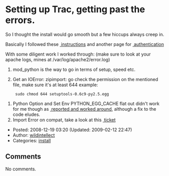 # Setting up Trac, getting past the errors.

So I thought the install would go smooth but a few hiccups always creep in.

Basically I followed these <a href="http://trac.edgewall.org/wiki/TracInstallUbuntu" class="ext-link"> instructions</a> and another page for <a href="http://trac.edgewall.org/wiki/TracCgi" class="ext-link"> authentication</a>

With some diligent work I worked through: (make sure to look at your apache logs, mines at /var/log/apache2/error.log)

1.  mod\_python is the way to go in terms of setup, speed etc.
2.  Get an IOError: zipimport: go check the permission on the mentioned file, make sure it's at least 644 example:

         sudo chmod 644 setuptools-0.6c9-py2.5.egg

<!-- -->

1.  Python Option and Set Env PYTHON\_EGG\_CACHE flat out didn't work for me though as <a href="http://stackoverflow.com/questions/215267/how-do-you-fix-a-trac-installation-that-begins-giving-errors-relating-to-python" class="ext-link"> reported and worked around</a>, although a fix to the code eludes.
2.  Import Error on compat, take a look at this <a href="http://trac.edgewall.org/ticket/7526" class="ext-link"> ticket</a>

-   Posted: 2008-12-19 03:20 (Updated: 2009-02-12 22:47)
-   Author: [wildintellect](author/wildintellect.html)
-   Categories: [install](category/install.html)

## Comments

No comments.
